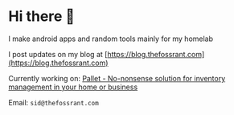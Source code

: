 # Hi there 👋

I make android apps and random tools mainly for my homelab

I post updates on my blog at [https://blog.thefossrant.com](https://blog.thefossrant.com)

Currently working on: [Pallet - No-nonsense solution for inventory management in your home or business](https://github.com/sidgames5/pallet)

Email: `sid@thefossrant.com`
